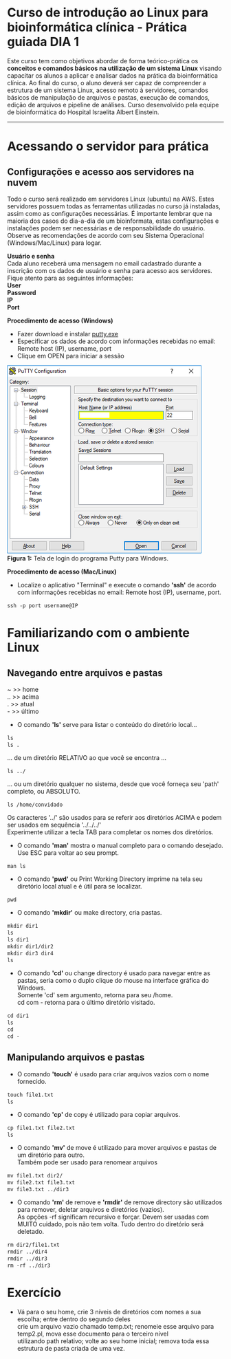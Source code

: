 # Curso de introdução ao Linux para bioinformática clínica - Prática guiada DIA 1

Este curso tem como objetivos abordar de forma teórico-prática os **conceitos e comandos básicos na utilização de um sistema Linux** visando capacitar os alunos a aplicar e analisar dados na prática da bioinformática clínica. Ao final do curso, o aluno deverá ser capaz de compreender a estrutura de um sistema Linux, acesso remoto à servidores, comandos básicos de manipulação de arquivos e pastas, execução de comandos, edição de arquivos e pipeline de análises. Curso desenvolvido pela equipe de bioinformática do Hospital Israelita Albert Einstein.

***

# Acessando o servidor para prática

## Configurações e acesso aos servidores na nuvem
Todo o curso será realizado em servidores Linux (ubuntu) na AWS. Estes servidores possuem todas as ferramentas utilizadas no curso já instaladas, assim como as configurações necessárias. É importante lembrar que na maioria dos casos do dia-a-dia de um bioinformata, estas configurações e instalações podem ser necessárias e de responsabilidade do usuário.  
Observe as recomendações de acordo com seu Sistema Operacional (Windows/Mac/Linux) para logar.

**Usuário e senha**  
Cada aluno receberá uma mensagem no email cadastrado durante a inscrição com os dados de usuário e senha para acesso aos servidores.
Fique atento para as seguintes informações:  
**User  
Password  
IP  
Port**  

**Procedimento de acesso (Windows)**
* Fazer download e instalar [putty.exe](https://www.chiark.greenend.org.uk/~sgtatham/putty/latest.html)
* Especificar os dados de acordo com informações recebidas no email: Remote host (IP), username, port 
* Clique em OPEN para iniciar a sessão

![alt text](https://github.com/Varstation/curso-basico-linux/blob/master/img/putty_login.png "Putty")  
**Figura 1:** Tela de login do programa Putty para Windows.

**Procedimento de acesso (Mac/Linux)**
* Localize o aplicativo "Terminal" e execute o comando **'ssh'** de acordo com informações recebidas no email: Remote host (IP), username, port.
```
ssh -p port username@IP
``` 

# Familiarizando com o ambiente Linux

## Navegando entre arquivos e pastas
  
~  >> home  
.. >> acima  
.  >> atual  
\-  >> último  

* O comando **'ls'** serve para listar o conteúdo do diretório local...
```
ls
ls .
```
... de um diretório RELATIVO ao que você se encontra ...
```
ls ../
```
... ou um diretório qualquer no sistema, desde que você forneça seu 'path' completo, ou ABSOLUTO.
```
ls /home/convidado
```

Os caracteres '../' são usados para se referir aos diretórios ACIMA e podem ser usados em sequência '../../../'  
Experimente utilizar a tecla TAB para completar os nomes dos diretórios.


* O comando **'man'** mostra o manual completo para o comando desejado. Use ESC para voltar ao seu prompt.
```
man ls
```

* O comando **'pwd'** ou Print Working Directory imprime na tela seu diretório local atual e é útil para se localizar.
```
pwd
```

* O comando **'mkdir'** ou make directory, cria pastas.
```
mkdir dir1
ls
ls dir1
mkdir dir1/dir2
mkdir dir3 dir4
ls
```

* O comando **'cd'** ou change directory é usado para navegar entre as pastas, seria como o duplo clique do mouse na interface gráfica do Windows.  
Somente 'cd' sem argumento, retorna para seu /home.  
cd com - retorna para o último diretório visitado.
```
cd dir1
ls
cd
cd -
```

## Manipulando arquivos e pastas
* O comando **'touch'** é usado para criar arquivos vazios com o nome fornecido.
```
touch file1.txt
ls
```

* O comando **'cp'** de copy é utilizado para copiar arquivos.
```
cp file1.txt file2.txt
ls
```

* O comando **'mv'** de move é utilizado para mover arquivos e pastas de um diretório para outro.  
Também pode ser usado para renomear arquivos
```
mv file1.txt dir2/
mv file2.txt file3.txt
mv file3.txt ../dir3
```

* O comando **'rm'** de remove e **'rmdir'** de remove directory são utilizados para remover, deletar arquivos e diretórios (vazios).  
As opções -rf significam recursivo e forçar. Devem ser usadas com MUITO cuidado, pois não tem volta. Tudo dentro do diretório será deletado.
```
rm dir2/file1.txt
rmdir ../dir4
rmdir ../dir3
rm -rf ../dir3
```

# Exercício
- Vá para o seu home, crie 3 níveis de diretórios com nomes a sua escolha; entre dentro do segundo deles  
crie um arquivo vazio chamado temp.txt; renomeie esse arquivo para temp2.pl, mova esse documento para o terceiro nível  
utilizando path relativo; volte ao seu home inicial; remova toda essa estrutura de pasta criada de uma vez.

